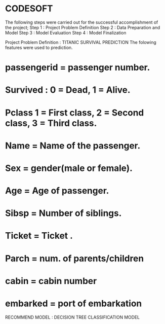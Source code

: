 # CODESOFT
The following steps were carried out for the successful accomplishment of the project;
Step 1 : Project Problem Definition
Step 2 : Data Preparation and Model
Step 3 : Model Evaluation
Step 4 : Model Finalization

Project Problem Definition : TITANIC SURVIVAL PREDICTION
 The folowing features were used to prediction.
# passengerid = passenger number.
# Survived : 0 = Dead, 1 = Alive.
# Pclass 1 = First class, 2 = Second class, 3 = Third class.
# Name = Name of the passenger.
# Sex = gender(male or female).
# Age = Age of passenger.
# Sibsp = Number of siblings.
# Ticket = Ticket .
# Parch = num. of parents/children 
# cabin = cabin number
# embarked = port of embarkation

RECOMMEND MODEL : DECISION TREE CLASSIFICATION MODEL
